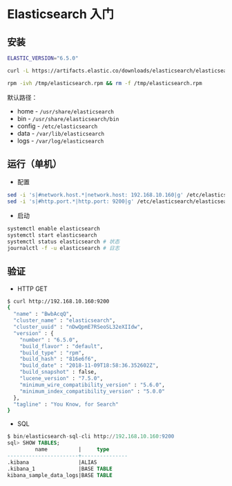 # Elasticsearch 入门

## 安装

```bash
ELASTIC_VERSION="6.5.0"

curl -L https://artifacts.elastic.co/downloads/elasticsearch/elasticsearch-${ELASTIC_VERSION}.rpm -o /tmp/elasticsearch.rpm

rpm -ivh /tmp/elasticsearch.rpm && rm -f /tmp/elasticsearch.rpm
```

默认路径：

* home - `/usr/share/elasticsearch`
* bin - `/usr/share/elasticsearch/bin`
* config - `/etc/elasticsearch`
* data - `/var/lib/elasticsearch`
* logs - `/var/log/elasticsearch`

## 运行（单机）

* 配置

```bash
sed -i 's|#network.host.*|network.host: 192.168.10.160|g' /etc/elasticsearch/elasticsearch.yml # 0.0.0.0
sed -i 's|#http.port.*|http.port: 9200|g' /etc/elasticsearch/elasticsearch.yml
```

<!--
设置密码：

```bash
$ bin/elasticsearch-setup-passwords interactive
``` -->

* 启动

```bash
systemctl enable elasticsearch
systemctl start elasticsearch
systemctl status elasticsearch # 状态
journalctl -f -u elasticsearch # 日志
```

## 验证

* HTTP GET

```bash
$ curl http://192.168.10.160:9200
{
  "name" : "BwbAcqQ",
  "cluster_name" : "elasticsearch",
  "cluster_uuid" : "nDwQpmE7RSeoSL32eXIIdw",
  "version" : {
    "number" : "6.5.0",
    "build_flavor" : "default",
    "build_type" : "rpm",
    "build_hash" : "816e6f6",
    "build_date" : "2018-11-09T18:58:36.352602Z",
    "build_snapshot" : false,
    "lucene_version" : "7.5.0",
    "minimum_wire_compatibility_version" : "5.6.0",
    "minimum_index_compatibility_version" : "5.0.0"
  },
  "tagline" : "You Know, for Search"
}
```

* SQL

```sql
$ bin/elasticsearch-sql-cli http://192.168.10.160:9200
sql> SHOW TABLES;
         name          |     type
-----------------------+---------------
.kibana                |ALIAS
.kibana_1              |BASE TABLE
kibana_sample_data_logs|BASE TABLE
```